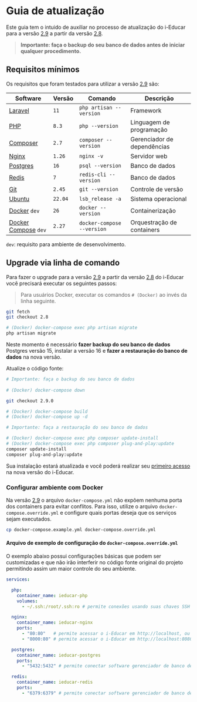 # Guia de atualização

Este guia tem o intuido de auxiliar no processo de atualização do i-Educar para a versão 
[2.9](https://github.com/portabilis/i-educar/tree/2.9) a partir da versão 
[2.8](https://github.com/portabilis/i-educar/tree/2.8).

> **Importante: faça o backup do seu banco de dados antes de iniciar qualquer procedimento.**

## Requisitos mínimos

Os requisitos que foram testados para utilizar a versão [2.9](https://github.com/portabilis/i-educar/tree/2.9) são:

| Software                                                 | Versão  | Comando                    | Descrição                   |
|----------------------------------------------------------|---------|----------------------------|-----------------------------|
| [Laravel](https://laravel.com/)                          | `11`    | `php artisan --version`    | Framework                   |
| [PHP](http://php.net/)                                   | `8.3`   | `php --version`            | Linguagem de programação    |
| [Composer](https://getcomposer.org/)                     | `2.7`   | `composer --version`       | Gerenciador de dependências |
| [Nginx](https://www.nginx.com/)                          | `1.26`  | `nginx -v`                 | Servidor web                |
| [Postgres](https://www.postgresql.org/)                  | `16`    | `psql --version`           | Banco de dados              |
| [Redis](https://redis.io/)                               | `7`     | `redis-cli --version`      | Banco de dados              |
| [Git](https://git-scm.com/)                              | `2.45`  | `git --version`            | Controle de versão          |
| [Ubuntu](https://ubuntu.com/)                            | `22.04` | `lsb_release -a`           | Sistema operacional         |
| [Docker](https://www.docker.com/) `dev`                  | `26`    | `docker --version`         | Containerização             |
| [Docker Compose](https://docs.docker.com/compose/) `dev` | `2.27`  | `docker-compose --version` | Orquestração de containers  |

`dev`: requisito para ambiente de desenvolvimento.

## Upgrade via linha de comando

Para fazer o upgrade para a versão [2.9](https://github.com/portabilis/i-educar/tree/2.9) a partir da versão
[2.8](https://github.com/portabilis/i-educar/tree/2.8) do i-Educar você precisará executar os seguintes passos:

> Para usuários Docker, executar os comandos `# (Docker)` ao invés da linha seguinte.

```bash
git fetch
git checkout 2.8

# (Docker) docker-compose exec php artisan migrate
php artisan migrate
```

Neste momento é necessário **fazer backup do seu banco de dados** Postgres versão 15, instalar a versão 16 e **fazer a 
restauração do banco de dados** na nova versão.

Atualize o código fonte:

```bash
# Importante: faça o backup do seu banco de dados
 
# (Docker) docker-compose down

git checkout 2.9.0

# (Docker) docker-compose build
# (Docker) docker-compose up -d

# Importante: faça a restauração do seu banco de dados 

# (Docker) docker-compose exec php composer update-install
# (Docker) docker-compose exec php composer plug-and-play:update 
composer update-install
composer plug-and-play:update
```

Sua instalação estará atualizada e você poderá realizar seu
[primeiro acesso](https://github.com/portabilis/i-educar#primeiro-acesso) na nova versão do i-Educar.

### Configurar ambiente com Docker

Na versão [2.9](https://github.com/portabilis/i-educar/tree/2.9) o arquivo `docker-compose.yml` não expõem nenhuma porta
dos containers para evitar conflitos. Para isso, utilize o arquivo `docker-compose.override.yml` e configure quais 
portas deseja que os serviços sejam executados.

```bash 
cp docker-compose.example.yml docker-compose.override.yml
``` 

#### Arquivo de exemplo de configuração do `docker-compose.override.yml`

O exemplo abaixo possui configurações básicas que podem ser customizadas e que não irão interferir no código fonte 
original do projeto permitindo assim um maior controle do seu ambiente.

```yml 
services:

  php:
    container_name: ieducar-php
    volumes:
      - ~/.ssh:/root/.ssh:ro # permite conexões usando suas chaves SSH

  nginx:
    container_name: ieducar-nginx
    ports:
      - "80:80"   # permite acessar o i-Educar em http://localhost, ou
      - "8000:80" # permite acessar o i-Educar em http://localhost:8080

  postgres:
    container_name: ieducar-postgres
    ports:
      - "5432:5432" # permite conectar software gerenciador de banco de dados

  redis:
    container_name: ieducar-redis
    ports:
      - "6379:6379" # permite conectar software gerenciador de banco de dados
```
